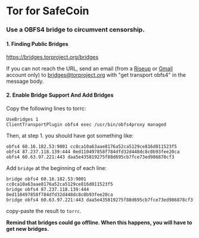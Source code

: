 # Tor for SafeCoin
### Use a OBFS4 bridge to circumvent censorship.
#### 1. Finding Public Bridges
https://bridges.torproject.org/bridges

If you can not reach the URL, send an email (from a [Riseup](https://riseup.net/) or [Gmail](https://mail.google.com/) account only) to bridges@torproject.org with "get transport obfs4" in the message body.

#### 2. Enable Bridge Support And Add Bridges
Copy the following lines to torrc:
```
UseBridges 1
ClientTransportPlugin obfs4 exec /usr/bin/obfs4proxy managed
```
Then, at step 1. you should have got something like:
```
obfs4 60.16.182.53:9001 cc8ca10a63aae8176a52ca5129ce816d011523f5
obfs4 87.237.118.139:444 0ed110497858f784dfd32d448dc8c0b93fee20ca
obfs4 60.63.97.221:443 daa5e435819275f88d695cb7fce73ed986878cf3
```
Add `bridge` at the beginning of each line:
```
bridge obfs4 60.16.182.53:9001 cc8ca10a63aae8176a52ca5129ce816d011523f5
bridge obfs4 87.237.118.139:444 0ed110497858f784dfd32d448dc8c0b93fee20ca
bridge obfs4 60.63.97.221:443 daa5e435819275f88d695cb7fce73ed986878cf3
```
copy-paste the result to `torrc`.

**Remind that bridges could go offline. When this happens, you will have to get new bridges.**